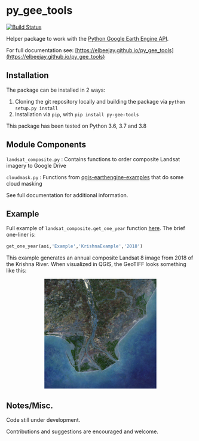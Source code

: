 # py_gee_tools
[![Build Status](https://travis-ci.com/elbeejay/py_gee_tools.svg?token=j6zC9aXqWDAY4PjKqpCs&branch=master)](https://travis-ci.com/elbeejay/py_gee_tools)

Helper package to work with the [Python Google Earth Engine API](https://github.com/google/earthengine-api).

For full documentation see: [https://elbeejay.github.io/py_gee_tools](https://elbeejay.github.io/py_gee_tools)

## Installation
The package can be installed in 2 ways:
  1. Cloning the git repository locally and building the package via `python setup.py install`
  2. Installation via `pip`, with `pip install py-gee-tools`
  
This package has been tested on Python 3.6, 3.7 and 3.8

## Module Components 
`landsat_composite.py` : Contains functions to order composite Landsat imagery to Google Drive
 
`cloudmask.py` : Functions from [qgis-earthengine-examples](https://github.com/giswqs/qgis-earthengine-examples) that do some cloud masking

See full documentation for additional information.

## Example
Full example of `landsat_composite.get_one_year` function [here](examples/Ex_SingleYearFunction.py). The brief one-liner is: 

```python
get_one_year(aoi,'Example','KrishnaExample','2018')
```

This example generates an annual composite Landsat 8 image from 2018 of the Krishna River. When visualized in QGIS, the GeoTIFF looks something like this:

<p align="center">
<img src="https://github.com/elbeejay/py_gee_tools/blob/master/examples/KrishnaRiver2018Landsat.png" alt="ExampleComposite" width="300"/>
</p>

## Notes/Misc.
Code still under development. 

Contributions and suggestions are encouraged and welcome.
